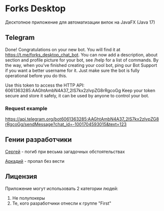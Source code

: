 # Forks Desktop

Десктопное приложение для автоматизации вилок на JavaFX (Java 17)

## Telegram

Done! Congratulations on your new bot. You will find it at https://t.me/forks_desktop_chat_bot. You can now add a description, about section and profile picture for your bot, see /help for a list of commands. By the way, when you've finished creating your cool bot, ping our Bot Support if you want a better username for it. Just make sure the bot is fully operational before you do this.

Use this token to access the HTTP API:
6061363285:AAGhtAmbN4A37_2IS7kx2zIvpZG8rRgcoGg
Keep your token secure and store it safely, it can be used by anyone to control your bot.

### Request example
https://api.telegram.org/bot6061363285:AAGhtAmbN4A37_2IS7kx2zIvpZG8rRgcoGg/sendMessage?chat_id=-1001704593015&text=123

## Гении разработчики

[Сергей](https://vk.com/melniknow) - погиб при весьма загадочных обстоятельствах

[Аркадий](https://vk.com/id236629299) - пропал без вести

## Лицензия

Приложение могут использовать 2 категории людей:

1) Не полупокеры
2) Те, кого разработчики отнесли к группе "First"